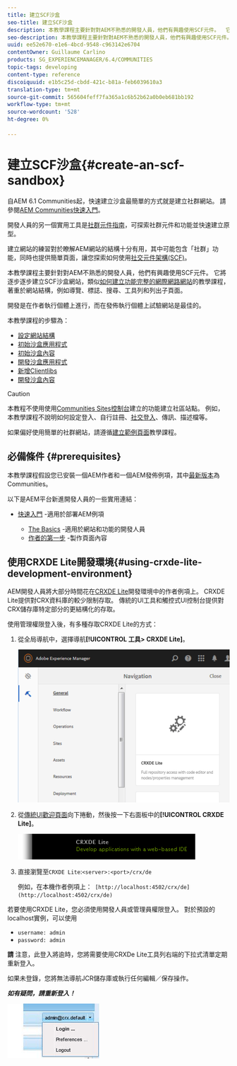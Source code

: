 ```yaml
---
title: 建立SCF沙盒
seo-title: 建立SCF沙盒
description: 本教學課程主要針對對AEM不熟悉的開發人員，他們有興趣使用SCF元件。  它會逐步建立SCF沙盒網站
seo-description: 本教學課程主要針對對AEM不熟悉的開發人員，他們有興趣使用SCF元件。  它會逐步建立SCF沙盒網站
uuid: ee52e670-e1e6-4bcd-9548-c963142e6704
contentOwner: Guillaume Carlino
products: SG_EXPERIENCEMANAGER/6.4/COMMUNITIES
topic-tags: developing
content-type: reference
discoiquuid: e1b5c25d-cbdd-421c-b81a-feb6039610a3
translation-type: tm+mt
source-git-commit: 565604feff7fa365a1c6b52b62a0b0eb681bb192
workflow-type: tm+mt
source-wordcount: '528'
ht-degree: 0%

---
```




# 建立SCF沙盒{#create-an-scf-sandbox}


自AEM 6.1 Communities起，快速建立沙盒最簡單的方式就是建立社群網站。 請參閱[AEM Communities快速入門](getting-started.md)。

開發人員的另一個實用工具是[社群元件指南](components-guide.md)，可探索社群元件和功能並快速建立原型。

建立網站的練習對於瞭解AEM網站的結構十分有用，其中可能包含「社群」功能，同時也提供簡單頁面，讓您探索如何使用[社交元件架構(SCF)](scf.md)。

本教學課程主要針對對AEM不熟悉的開發人員，他們有興趣使用SCF元件。 它將逐步逐步建立SCF沙盒網站，類似[如何建立功能完整的網際網路網站](../../help/sites-developing/website.md)的教學課程，著重於網站結構，例如導覽、標誌、搜尋、工具列和列出子頁面。

開發是在作者執行個體上進行，而在發佈執行個體上試驗網站是最佳的。

本教學課程的步驟為：

* [設定網站結構](setup-website.md)
* [初始沙盒應用程式](initial-app.md)
* [初始沙盒內容](initial-content.md)
* [開發沙盒應用程式](develop-app.md)
* [新增Clientlibs](add-clientlibs.md)
* [開發沙盒內容](develop-content.md)

>[!CAUTION]
>
>本教程不使用使用[Communities Sites控制台](sites-console.md)建立的功能建立社區站點。 例如，本教學課程不說明如何設定登入、自行註冊、[社交登入](social-login.md)、傳訊、描述檔等。
>
>如果偏好使用簡單的社群網站，請遵循[建立範例頁面](create-sample-page.md)教學課程。

## 必備條件 {#prerequisites}

本教學課程假設您已安裝一個AEM作者和一個AEM發佈例項，其中[最新版本](deploy-communities.md#latest-releases)為Communities。

以下是AEM平台新進開發人員的一些實用連結：

* [快速入門](../../help/sites-deploying/deploy.md#getting-started) -適用於部署AEM例項

   * [The Basics](../../help/sites-developing/the-basics.md) -適用於網站和功能的開發人員
   * [作者的第一步](../../help/sites-authoring/first-steps.md) -製作頁面內容

## 使用CRXDE Lite開發環境{#using-crxde-lite-development-environment}

AEM開發人員將大部分時間花在[CRXDE Lite](../../help/sites-developing/developing-with-crxde-lite.md)開發環境中的作者例項上。 CRXDE Lite提供對CRX資料庫的較少限制存取。 傳統的UI工具和觸控式UI控制台提供對CRX儲存庫特定部分的更結構化的存取。

使用管理權限登入後，有多種存取CRXDE Lite的方式：

1. 從全局導航中，選擇導航&#x200B;**[!UICONTROL 工具> CRXDE Lite]**。

   ![chlimage_1-350](assets/chlimage_1-350.png)

2. 從[傳統UI歡迎頁面](http://localhost:4502/welcome.html)向下捲動，然後按一下右面板中的&#x200B;**[!UICONTROL CRXDE Lite]**。

   ![chlimage_1-351](assets/chlimage_1-351.png)

3. 直接瀏覽至`CRXDE Lite`:`<server>:<port>/crx/de`

   例如，在本機作者例項上：` [http://localhost:4502/crx/de](http://localhost:4502/crx/de)`

若要使用CRXDE Lite，您必須使用開發人員或管理員權限登入。 對於預設的localhost實例，可以使用

* `username: admin`
* `password: admin`


**請** 注意，此登入將逾時，您將需要使用CRXDe Lite工具列右端的下拉式清單定期重新登入。

如果未登錄，您將無法導航JCR儲存庫或執行任何編輯／保存操作。

***如有疑問，請重新登入！***

![chlimage_1-352](assets/chlimage_1-352.png)
